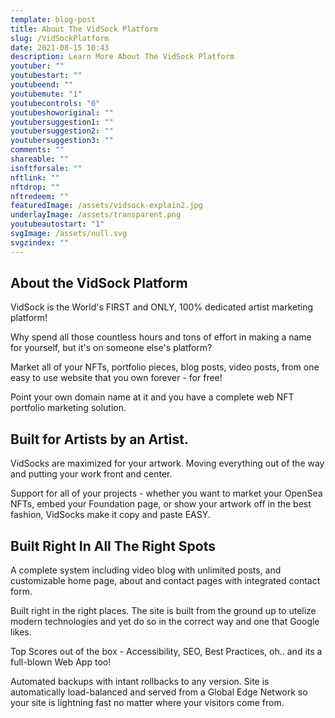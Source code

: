```yaml
---
template: blog-post
title: About The VidSock Platform
slug: /VidSockPlatform
date: 2021-08-15 10:43
description: Learn More About The VidSock Platform
youtuber: ""
youtubestart: ""
youtubeend: ""
youtubemute: "1"
youtubecontrols: "0"
youtubeshoworiginal: ""
youtubersuggestion1: ""
youtubersuggestion2: ""
youtubersuggestion3: ""
comments: ""
shareable: ""
isnftforsale: ""
nftlink: ""
nftdrop: ""
nftredeem: ""
featuredImage: /assets/vidsock-explain2.jpg
underlayImage: /assets/transparent.png
youtubeautostart: "1"
svgImage: /assets/null.svg
svgzindex: ""
---
```


<h2 style="font-size:150%">About the VidSock Platform</h2>

VidSock is the World's FIRST and ONLY, 100% dedicated artist marketing platform!

Why spend all those countless hours and tons of effort in making a name for yourself, but it's on someone else's platform?

Market all of your NFTs, portfolio pieces, blog posts, video posts, from one easy to use website that you own forever - for free!

Point your own domain name at it and you have a complete web NFT portfolio marketing solution.


<h2 style="font-size:150%">Built for Artists by an Artist.</h2>
VidSocks are maximized for your artwork. Moving everything out of the way and putting your work front and center.

Support for all of your projects - whether you want to market your OpenSea NFTs, embed your Foundation page, or show your artwork off in the best fashion, VidSocks make it copy and paste EASY.



<h2 style="font-size:150%">Built Right In All The Right Spots</h2>
A complete system including video blog with unlimited posts, and customizable home page, about and contact pages with integrated contact form.

Built right in the right places. The site is built from the ground up to utelize modern technologies and yet do so in the correct way and one that Google likes.

Top Scores out of the box - Accessibility, SEO, Best Practices, oh.. and its a full-blown Web App too!

Automated backups with intant rollbacks to any version. Site is automatically load-balanced and served from a Global Edge Network so your site is lightning fast no matter where your visitors come from.